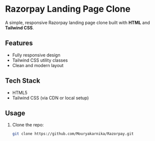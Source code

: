 # Razorpay Landing Page Clone

A simple, responsive Razorpay landing page clone built with **HTML** and **Tailwind CSS**.

## Features

- Fully responsive design
- Tailwind CSS utility classes
- Clean and modern layout

## Tech Stack

- HTML5  
- Tailwind CSS (via CDN or local setup)

## Usage

1. Clone the repo:
   ```bash
   git clone https://github.com/Mouryakarnika/Razorpay.git

